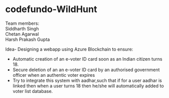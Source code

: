 # codefundo-WildHunt
Team members:<br>
Siddharth Singh<br>
Chetan Agarwal<br>
Harsh Prakash Gupta

Idea-
Designing a webapp using Azure Blockchain to ensure:
* Automatic creation of an e-voter ID card soon as an Indian citizen turns 18.
* Secure deletion of an an e-voter ID card by an authorised government officer when an authentic voter expires
* Try to integrate this system with aadhar,such that if for a user aadhar is linked then when a user turns 18 then he/she will automatically added to voter list database.
